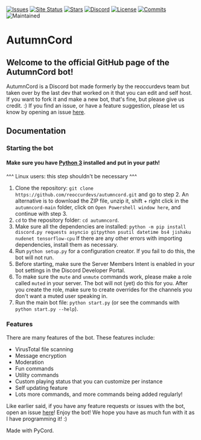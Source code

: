 [![Issues](https://img.shields.io/github/issues/reoccurdevs/autumncord.svg?colorB=5e03fc)](https://github.com/reoccurdevs/reoccurcord/issues)
[![Site Status](https://img.shields.io/website?down_color=lightgrey&down_message=offline&up_color=purple&up_message=online&url=https%3A%2F%2Fautumncord.xyz)](https://autumncord.xyz)
[![Stars](https://img.shields.io/github/stars/reoccurdevs/autumncord?style=social)](https://github.com/reoccurdevs/autumncord/stargazers)
[![Discord](https://canary.discord.com/api/guilds/883472120083005441/widget.png?style=shield)](https://discord.gg/yATc4DJ69R)
[![License](https://img.shields.io/github/license/reoccurdevs/autumncord)](https://github.com/reoccurdevs/autumncord/blob/main/LICENSE)
[![Commits](https://img.shields.io/github/commit-activity/m/reoccurdevs/autumncord)](https://github.com/reoccurdevs/autumncord/commits/main)
![Maintained](https://img.shields.io/maintenance/yes/2021)

# AutumnCord 

## Welcome to the official GitHub page of the AutumnCord bot!
AutumnCord is a Discord bot made formerly by the reoccurdevs team but taken over by the last dev that worked on it that you can edit and self host. If you want to fork it and make a new bot, that's fine, but please give us credit. :)
If you find an issue, or have a feature suggestion, please let us know by opening an issue [here](https://github.com/reoccurdevs/autumncord/issues).

## Documentation

### Starting the bot
#### Make sure you have [Python 3](https://www.python.org/downloads/) installed and put in your path!
^^^ Linux users: this step shouldn't be necessary ^^^
1. Clone the repository: `git clone https://github.com/reoccurdevs/autumncord.git` and go to step 2. An alternative is to download the ZIP file, unzip it, shift + right click in the `autumncord-main` folder, click on `Open Powershell window here`, and continue with step 3.
2. `cd` to the repository folder: `cd autumncord`.
3. Make sure all the dependencies are installed: `python -m pip install discord.py requests asyncio gitpython psutil datetime bs4 jishaku nudenet tensorflow-cpu` If there are any other errors with importing dependencies, install them as necessary.
4. Run `python setup.py` for a configuration creator. If you fail to do this, the bot will not run.
5. Before starting, make sure the Server Members Intent is enabled in your bot settings in the Discord Developer Portal.
6. To make sure the `mute` and `unmute` commands work, please make a role called `muted` in your server. The bot will not (yet) do this for you. After you create the role, make sure to create overrides for the channels you don't want a muted user speaking in.
7. Run the main bot file: `python start.py` (or see the commands with `python start.py --help`).

### Features

There are many features of the bot. These features include:

- VirusTotal file scanning
- Message encryption
- Moderation
- Fun commands
- Utility commands
- Custom playing status that you can customize per instance
- Self updating feature
- Lots more commands, and more commands being added regularly!

Like earlier said, if you have any feature requests or issues with the bot, open an issue [here](https://github.com/reoccurdevs/autumncord/issues)!
Enjoy the bot! We hope you have as much fun with it as I have programming it! :)

Made with PyCord.
